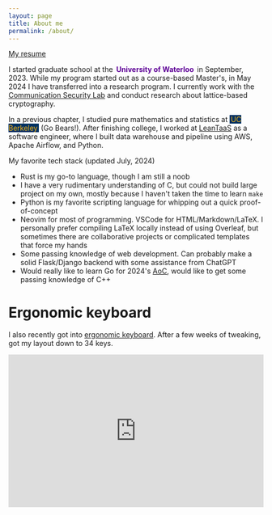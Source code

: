 ```yaml
---
layout: page
title: About me
permalink: /about/
---
```


[My resume](/assets/resume/main.pdf)

I started graduate school at the <bold style="font-weight:bold; color: #5D0096; padding-left: 2pt; padding-right: 2pt">University of Waterloo</bold> in September, 2023. While my program started out as a course-based Master's, in May 2024 I have transferred into a research program. I currently work with the [Communication Security Lab](https://uwaterloo.ca/communications-security-lab/) and conduct research about lattice-based cryptography.

In a previous chapter, I studied pure mathematics and statistics at <bold style="background-color: #003262; color: #FDB515; padding-left: 2pt; padding-right: 2pt">UC Berkeley</bold> (Go Bears!). After finishing college, I worked at [LeanTaaS](https://leantaas.com) as a software engineer, where I built data warehouse and pipeline using AWS, Apache Airflow, and Python. 

My favorite tech stack (updated July, 2024)
- Rust is my go-to language, though I am still a noob
- I have a very rudimentary understanding of C, but could not build large project on my own, mostly because I haven't taken the time to learn `make`
- Python is my favorite scripting language for whipping out a quick proof-of-concept
- Neovim for most of programming. VSCode for HTML/Markdown/LaTeX. I personally prefer compiling LaTeX locally instead of using Overleaf, but sometimes there are collaborative projects or complicated templates that force my hands
- Some passing knowledge of web development. Can probably make a solid Flask/Django backend with some assistance from ChatGPT
- Would really like to learn Go for 2024's [AoC](https://adventofcode.com), would like to get some passing knowledge of C++


# Ergonomic keyboard
I also recently got into [ergonomic keyboard](https://zsa.io/moonlander). After a few weeks of tweaking, got my layout down to 34 keys.

<div style="padding-top: 60%; position: relative;">
	<iframe src="https://configure.zsa.io/embed/moonlander/layouts/9pREN/latest/0" style="border: 0; height: 100%; left: 0; position: absolute; top: 0; width: 100%"></iframe>
</div>